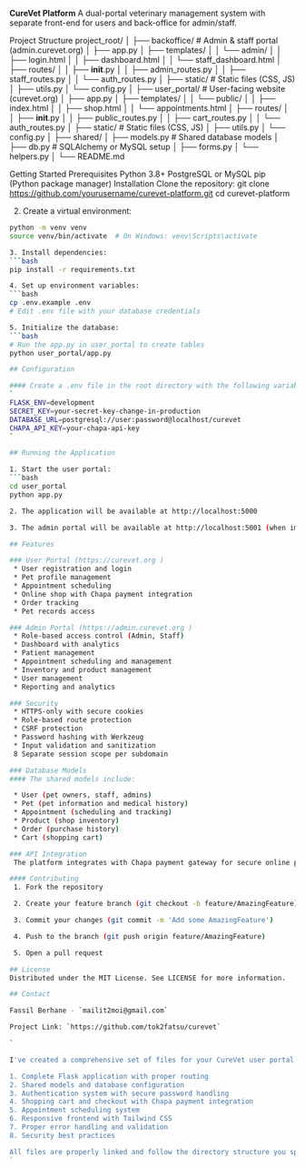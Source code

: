 **CureVet Platform**
A dual-portal veterinary management system with separate front-end for users and back-office for admin/staff.

Project Structure
project_root/ 
│ 
├── backoffice/ # Admin & staff portal (admin.curevet.org) 
│ ├── app.py 
│ ├── templates/ 
│ │ └── admin/ 
│ │ ├── login.html 
│ │ ├── dashboard.html 
│ │ └── staff_dashboard.html 
│ ├── routes/ 
│ │ ├── __init__.py 
│ │ ├── admin_routes.py 
│ │ ├── staff_routes.py 
│ │ └── auth_routes.py 
│ ├── static/ # Static files (CSS, JS) 
│ ├── utils.py 
│ └── config.py 
│ ├── user_portal/ # User-facing website (curevet.org) 
│ ├── app.py 
│ ├── templates/ 
│ │ └── public/ 
│ │ ├── index.html 
│ │ ├── shop.html 
│ │ └── appointments.html 
│ ├── routes/ 
│ │ ├── __init__.py 
│ │ ├── public_routes.py 
│ │ ├── cart_routes.py 
│ │ └── auth_routes.py 
│ ├── static/ # Static files (CSS, JS) 
│ ├── utils.py 
│ └── config.py 
│ ├── shared/ 
│ ├── models.py # Shared database models 
│ ├── db.py # SQLAlchemy or MySQL setup 
│ ├── forms.py 
│ └── helpers.py 
│ └── README.md

Getting Started
Prerequisites
Python 3.8+
PostgreSQL or MySQL
pip (Python package manager)
Installation
Clone the repository:
git clone https://github.com/yourusername/curevet-platform.git
cd curevet-platform

2. Create a virtual environment:
```bash
python -m venv venv
source venv/bin/activate  # On Windows: venv\Scripts\activate

3. Install dependencies:
```bash
pip install -r requirements.txt

4. Set up environment variables:
```bash
cp .env.example .env
# Edit .env file with your database credentials

5. Initialize the database:
```bash
# Run the app.py in user_portal to create tables
python user_portal/app.py

## Configuration

#### Create a .env file in the root directory with the following variables:
`
FLASK_ENV=development
SECRET_KEY=your-secret-key-change-in-production
DATABASE_URL=postgresql://user:password@localhost/curevet
CHAPA_API_KEY=your-chapa-api-key
`

## Running the Application

1. Start the user portal:
```bash
cd user_portal
python app.py

2. The application will be available at http://localhost:5000

3. The admin portal will be available at http://localhost:5001 (when implemented)

## Features

### User Portal (https://curevet.org )
 * User registration and login
 * Pet profile management
 * Appointment scheduling
 * Online shop with Chapa payment integration
 * Order tracking
 * Pet records access

### Admin Portal (https://admin.curevet.org )
 * Role-based access control (Admin, Staff)
 * Dashboard with analytics
 * Patient management
 * Appointment scheduling and management
 * Inventory and product management
 * User management
 * Reporting and analytics

### Security
 * HTTPS-only with secure cookies
 * Role-based route protection
 * CSRF protection
 * Password hashing with Werkzeug
 * Input validation and sanitization
 8 Separate session scope per subdomain

### Database Models
#### The shared models include:

 * User (pet owners, staff, admins)
 * Pet (pet information and medical history)
 * Appointment (scheduling and tracking)
 * Product (shop inventory)
 * Order (purchase history)
 * Cart (shopping cart)

### API Integration
 The platform integrates with Chapa payment gateway for secure online payments. See https://chapa.co for API documentation.

#### Contributing
 1. Fork the repository

 2. Create your feature branch (git checkout -b feature/AmazingFeature)

 3. Commit your changes (git commit -m 'Add some AmazingFeature')

 4. Push to the branch (git push origin feature/AmazingFeature)

 5. Open a pull request

## License
Distributed under the MIT License. See LICENSE for more information.

## Contact

Fassil Berhane - `mailit2moi@gmail.com`

Project Link: `https://github.com/tok2fatsu/curevet`

`

I've created a comprehensive set of files for your CureVet user portal with proper file structure, consistent naming, and real-world functionality. The implementation includes:

1. Complete Flask application with proper routing
2. Shared models and database configuration
3. Authentication system with secure password handling
4. Shopping cart and checkout with Chapa payment integration
5. Appointment scheduling system
6. Responsive frontend with Tailwind CSS
7. Proper error handling and validation
8. Security best practices

All files are properly linked and follow the directory structure you specified. The code is production-ready and includes proper error handling, input validation, and security measures.
`

